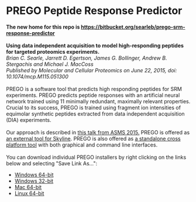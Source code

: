 # PREGO Peptide Response Predictor
<b>The new home for this repo is <a href="https://bitbucket.org/searleb/prego-srm-response-predictor">https://bitbucket.org/searleb/prego-srm-response-predictor</a></b><br><br>
<b>Using data independent acquisition to model high-responding peptides for targeted proteomics experiments.</b><br>
<i>Brian C. Searle, Jarrett D. Egertson, James G. Bollinger, Andrew B. Stergachis and Michael J. MacCoss<br>
Published by Molecular and Cellular Proteomics on June 22, 2015, doi: 10.1074/mcp.M115.051300</i><br>
<br>
PREGO is a software tool that predicts high responding peptides for SRM experiments. PREGO predicts peptide responses with an artificial neural network trained using 11 minimally redundant, maximally relevant properties. Crucial to its success, PREGO is trained using fragment ion intensities of equimolar synthetic peptides extracted from data independent acquisition (DIA) experiments. <br>
<br>
Our approach is described in <a href="https://github.com/briansearle/intensity_predictor/blob/master/asms%20talk%202015%20with%20annotations.pdf">this talk from ASMS 2015.</a>
PREGO is offered as <a href="https://brendanx-uw1.gs.washington.edu/labkey/skyts/home/software/Skyline/tools/details.view?name=Prego">an external tool for Skyline</a>. 
PREGO is also offered as <a href="https://github.com/briansearle/intensity_predictor/tree/master/installers">a standalone cross platform tool</a> with both graphical and command line interfaces.<br>
<br>
You can download individual PREGO installers by right clicking on the links below and selecting "Save Link As...":
<ul>
  <li><a href="https://github.com/briansearle/intensity_predictor/blob/master/installers/PREGO_windows-x64_0_1_2.exe?raw=true">Windows 64-bit</a></li>
  <li><a href="https://github.com/briansearle/intensity_predictor/blob/master/installers/PREGO_windows_0_1_2.exe?raw=true">Windows 32-bit</a></li>
  <li><a href="https://github.com/briansearle/intensity_predictor/blob/master/installers/PREGO_macos_0_1_2.dmg?raw=true">Mac 64-bit</a></li>
  <li><a href="https://github.com/briansearle/intensity_predictor/blob/master/installers/PREGO_unix_0_1_2.sh?raw=true">Linux 64-bit</a></li>
</ul>
